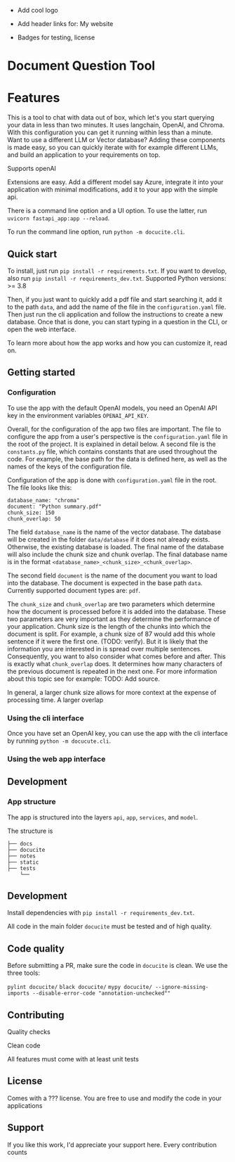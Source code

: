 + Add cool logo

+ Add header links for:
My website
+ Badges for testing, license

# Document Question Tool

# Features

This is a tool to chat with data out of box, which let's you start querying your data in less than two minutes. It uses langchain, OpenAI, and Chroma. With this configuration you can get it running within less than a minute. Want to use a different LLM or Vector database? Adding these components is made easy, so you can quickly iterate with for example different LLMs, and build an application to your requirements on top.

Supports openAI

Extensions are easy. Add a different model say Azure, integrate it into your application with minimal modifications, add it to your app with the simple api.

There is a command line option and a UI option. To use the latter, run `uvicorn fastapi_app:app --reload`.

To run the command line option, run `python -m docucite.cli`.

## Quick start

To install, just run `pip install -r requirements.txt`. If you want to develop, also run `pip install -r requirements_dev.txt`. Supported Python versions: >= 3.8

Then, if you just want to quickly add a pdf file and start searching it, add it to the path `data`, and add the name of the file in the `configuration.yaml` file. Then just run the cli application and follow the instructions to create a new database. Once that is done, you can start typing in a question in the CLI, or open the web interface.

To learn more about how the app works and how you can customize it, read on.

## Getting started

### Configuration

To use the app with the default OpenAI models, you need an OpenAI API key in the environment variables `OPENAI_API_KEY`.

Overall, for the configuration of the app two files are important. The file to configure the app from a user's perspective is the `configuration.yaml` file in the root of the project. It is explained in detail below. A second file is the `constants.py` file, which contains constants that are used throughout the code. For example, the base path for the data is defined here, as well as the names of the keys of the configuration file.

Configuration of the app is done with `configuration.yaml` file in the root. The file looks like this:

```
database_name: "chroma"
document: "Python summary.pdf"
chunk_size: 150
chunk_overlap: 50
```

The field `database_name` is the name of the vector database. The database will be created in the folder `data/database` if it does not already exists. Otherwise, the existing database is loaded. The final name of the database will also include the chunk size and chunk overlap. The final database name is in the format `<database_name>_<chunk_size>_<chunk_overlap>`.

The second field `document` is the name of the document you want to load into the database. The document is expected in the base path `data`. Currently supported document types are: `pdf`.

The `chunk_size` and `chunk_overlap` are two parameters which determine how the document is processed before it is added into the database. These two parameters are very important as they determine the performance of your application. Chunk size is the length of the chunks into which the document is split. For example, a chunk size of 87 would add this whole sentence if it were the first one. (TODO: verify). But it is likely that the information you are interested in is spread over multiple sentences. Consequently, you want to also consider what comes before and after. This is exactly what `chunk_overlap` does. It determines how many characters of the previous document is repeated in the next one. For more information about this topic see for example: TODO: Add source.

In general, a larger chunk size allows for more context at the expense of processing time. A larger overlap

### Using the cli interface

Once you have set an OpenAI key, you can use the app with the cli interface by running `python -m docucute.cli`.

### Using the web app interface

## Development

### App structure

The app is structured into the layers `api`, `app`, `services`, and `model`.

The structure is

```
├── docs
├── docucite
├── notes
├── static
├── tests
    └──

```

## Development

Install dependencies with `pip install -r requirements_dev.txt`.

All code in the main folder `docucite` must be tested and of high quality.

## Code quality

Before submitting a PR, make sure the code in `docucite` is clean. We use the three tools:

`pylint docucite/`
`black docucite/`
`mypy docucite/ --ignore-missing-imports --disable-error-code "annotation-unchecked""`

## Contributing

Quality checks

Clean code

All features must come with at least unit tests

## License

Comes with a ??? license. You are free to use and modify the code in your applications

## Support

If you like this work, I'd appreciate your support here. Every contribution counts
